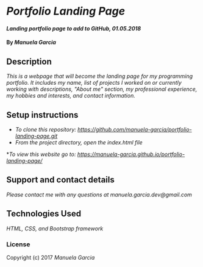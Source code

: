 # _Portfolio Landing Page_

#### _Landing portfolio page to add to GitHub, 01.05.2018_

#### By _Manuela Garcia_

## Description

_This is a webpage that will become the landing page for my programming portfolio. It includes my name, list of projects I worked on or currently working with descriptions, "About me" section, my professional experience, my hobbies and interests, and contact information._

## Setup instructions

* _To clone this repository: https://github.com/manuela-garcia/portfolio-landing-page.git_
* _From the project directory, open the index.html file_

*_To view this website go to: https://manuela-garcia.github.io/portfolio-landing-page/_

## Support and contact details

_Please contact me with any questions at manuela.garcia.dev@gmail.com_

## Technologies Used

_HTML, CSS, and Bootstrap framework_

### License

Copyright (c) 2017 _Manuela Garcia_
